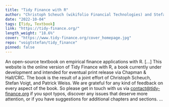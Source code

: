 ```yaml
---
title: "Tidy Finance with R"
author: "Christoph Scheuch (wikifolio Financial Technologies) and Stefan Voigt (University of Copenhagen and Danish Finance Institute) and Patrick Weiss (Reykjavik University and Vienna University of Economics and Business)"
date: "2022-10-04"
tags: [Tidy, Textbook]
link: "https://tidy-finance.org/"
length_weight: "18.6%"
cover: "https://www.tidy-finance.org/cover_homepage.jpg"
repo: "voigtstefan/tidy_finance"
pinned: false
---
```


An open-source textbook on empirical finance applications with R. [...] This website is the online version of Tidy Finance with R, a book currently under development and intended for eventual print release via Chapman & Hall/CRC. The book is the result of a joint effort of Christoph Scheuch, Stefan Voigt, and Patrick Weiss. We are grateful for any kind of feedback on every aspect of the book. So please get in touch with us via contact@tidy-finance.org if you spot typos, discover any issues that deserve more attention, or if you have suggestions for additional chapters and sections. ...
